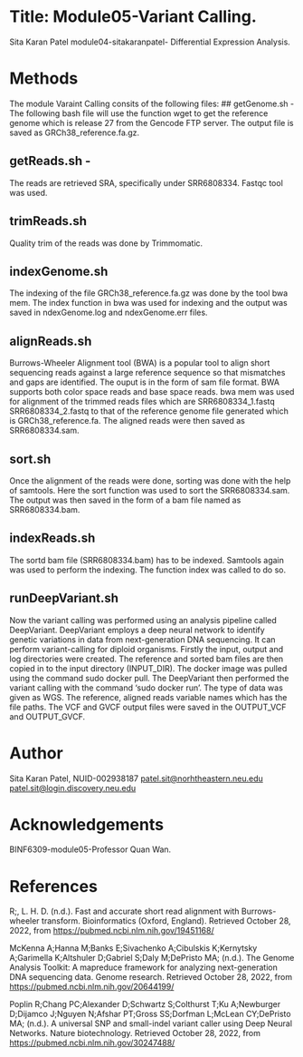 # Title: Module05-Variant Calling.

Sita Karan Patel module04-sitakaranpatel- Differential Expression
Analysis.

# Methods

The module Varaint Calling consits of the following files: \#\#
getGenome.sh - The following bash file will use the function wget to get
the reference genome which is release 27 from the Gencode FTP server.
The output file is saved as GRCh38\_reference.fa.gz.

## getReads.sh -

The reads are retrieved SRA, specifically under SRR6808334. Fastqc tool
was used.

## trimReads.sh

Quality trim of the reads was done by Trimmomatic.

## indexGenome.sh

The indexing of the file GRCh38\_reference.fa.gz was done by the tool
bwa mem. The index function in bwa was used for indexing and the output
was saved in ndexGenome.log and ndexGenome.err files.

## alignReads.sh

Burrows-Wheeler Alignment tool (BWA) is a popular tool to align short
sequencing reads against a large reference sequence so that mismatches
and gaps are identified. The ouput is in the form of sam file format.
BWA supports both color space reads and base space reads. bwa mem was
used for alignment of the trimmed reads files which are
SRR6808334\_1.fastq SRR6808334\_2.fastq to that of the reference genome
file generated which is GRCh38\_reference.fa. The aligned reads were
then saved as SRR6808334.sam.

## sort.sh

Once the alignment of the reads were done, sorting was done with the
help of samtools. Here the sort function was used to sort the
SRR6808334.sam. The output was then saved in the form of a bam file
named as SRR6808334.bam.

## indexReads.sh

The sortd bam file (SRR6808334.bam) has to be indexed. Samtools again
was used to perform the indexing. The function index was called to do
so.

## runDeepVariant.sh

Now the variant calling was performed using an analysis pipeline called
DeepVariant. DeepVariant employs a deep neural network to identify
genetic variations in data from next-generation DNA sequencing. It can
perform variant-calling for diploid organisms. Firstly the input, output
and log directories were created. The reference and sorted bam files are
then copied in to the input directory (INPUT\_DIR). The docker image was
pulled using the command sudo docker pull. The DeepVariant then
performed the variant calling with the command ‘sudo docker run’. The
type of data was given as WGS. The reference, aligned reads variable
names which has the file paths. The VCF and GVCF output files were saved
in the OUTPUT\_VCF and OUTPUT\_GVCF.

# Author

Sita Karan Patel, NUID-002938187 <patel.sit@norhtheastern.neu.edu>
<patel.sit@login.discovery.neu.edu>

# Acknowledgements

BINF6309-module05-Professor Quan Wan.

# References

R;, L. H. D. (n.d.). Fast and accurate short read alignment with
Burrows-wheeler transform. Bioinformatics (Oxford, England). Retrieved
October 28, 2022, from <https://pubmed.ncbi.nlm.nih.gov/19451168/>

McKenna A;Hanna M;Banks E;Sivachenko A;Cibulskis K;Kernytsky A;Garimella
K;Altshuler D;Gabriel S;Daly M;DePristo MA; (n.d.). The Genome Analysis
Toolkit: A mapreduce framework for analyzing next-generation DNA
sequencing data. Genome research. Retrieved October 28, 2022, from
<https://pubmed.ncbi.nlm.nih.gov/20644199/>

Poplin R;Chang PC;Alexander D;Schwartz S;Colthurst T;Ku A;Newburger
D;Dijamco J;Nguyen N;Afshar PT;Gross SS;Dorfman L;McLean CY;DePristo MA;
(n.d.). A universal SNP and small-indel variant caller using Deep Neural
Networks. Nature biotechnology. Retrieved October 28, 2022, from
<https://pubmed.ncbi.nlm.nih.gov/30247488/>
